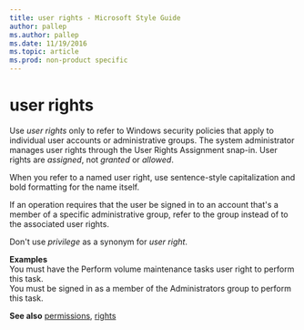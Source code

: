 ```yaml
---
title: user rights - Microsoft Style Guide
author: pallep
ms.author: pallep
ms.date: 11/19/2016
ms.topic: article
ms.prod: non-product specific
---
```


# user rights

Use *user rights*
only to refer to Windows security policies that apply to individual
user accounts or administrative groups. The system administrator manages
user rights through the User Rights Assignment snap-in. User rights are
*assigned*, not *granted* or *allowed*.

When you refer to a named user right, use sentence-style capitalization and bold formatting for the name itself.

If
an operation requires that the user be signed in to an account that's a
member of a specific administrative group, refer to the group instead
of to the associated user rights.

Don't use *privilege* as a synonym for *user right*.

**Examples**  
You must have the Perform volume maintenance tasks user right to perform this task.  
You must be signed in as a member of the Administrators group to perform this task.

**See also** [permissions](/style-guide/a-z-word-list-term-collections/p/permissions), [rights](/style-guide/a-z-word-list-term-collections/r/rights)
